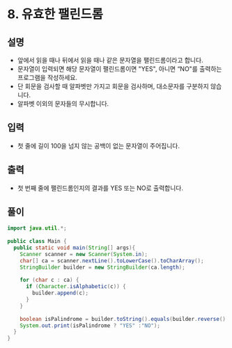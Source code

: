# 8. 유효한 팰린드롬

## 설명
* 앞에서 읽을 때나 뒤에서 읽을 때나 같은 문자열을 팰린드롬이라고 합니다.
* 문자열이 입력되면 해당 문자열이 팰린드롬이면 "YES", 아니면 “NO"를 출력하는 프로그램을 작성하세요.
* 단 회문을 검사할 때 알파벳만 가지고 회문을 검사하며, 대소문자를 구분하지 않습니다.
* 알파벳 이외의 문자들의 무시합니다.

## 입력
* 첫 줄에 길이 100을 넘지 않는 공백이 없는 문자열이 주어집니다.

## 출력
* 첫 번째 줄에 팰린드롬인지의 결과를 YES 또는 NO로 출력합니다.

## 풀이
```java
import java.util.*;
  
public class Main {
  public static void main(String[] args){
    Scanner scanner = new Scanner(System.in);
    char[] ca = scanner.nextLine().toLowerCase().toCharArray();
    StringBuilder builder = new StringBuilder(ca.length);
    
    for (char c : ca) {
      if (Character.isAlphabetic(c)) {
        builder.append(c);
      }
    }
    
    boolean isPalindrome = builder.toString().equals(builder.reverse().toString());
    System.out.print(isPalindrome ? "YES" :"NO");
  }
}
```